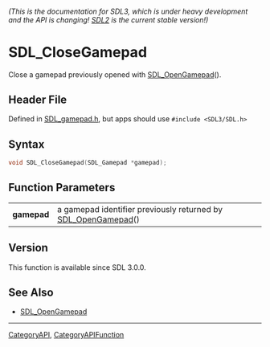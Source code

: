 ###### (This is the documentation for SDL3, which is under heavy development and the API is changing! [SDL2](https://wiki.libsdl.org/SDL2/) is the current stable version!)
# SDL_CloseGamepad

Close a gamepad previously opened with [SDL_OpenGamepad](SDL_OpenGamepad)().

## Header File

Defined in [SDL_gamepad.h](https://github.com/libsdl-org/SDL/blob/main/include/SDL3/SDL_gamepad.h), but apps should use `#include <SDL3/SDL.h>`

## Syntax

```c
void SDL_CloseGamepad(SDL_Gamepad *gamepad);

```

## Function Parameters

|                 |                                                                                  |
| --------------- | -------------------------------------------------------------------------------- |
| **gamepad**     | a gamepad identifier previously returned by [SDL_OpenGamepad](SDL_OpenGamepad)() |

## Version

This function is available since SDL 3.0.0.

## See Also

* [SDL_OpenGamepad](SDL_OpenGamepad)

----
[CategoryAPI](CategoryAPI), [CategoryAPIFunction](CategoryAPIFunction)

